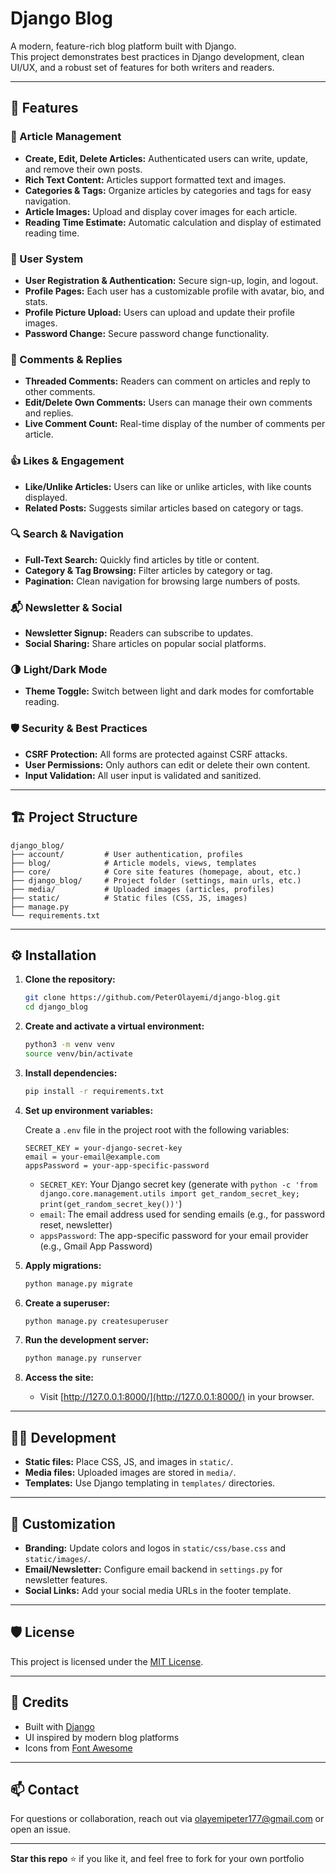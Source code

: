 # Django Blog

A modern, feature-rich blog platform built with Django.  
This project demonstrates best practices in Django development, clean UI/UX, and a robust set of features for both writers and readers.

---

## 🚀 Features

### 📝 Article Management
- **Create, Edit, Delete Articles:** Authenticated users can write, update, and remove their own posts.
- **Rich Text Content:** Articles support formatted text and images.
- **Categories & Tags:** Organize articles by categories and tags for easy navigation.
- **Article Images:** Upload and display cover images for each article.
- **Reading Time Estimate:** Automatic calculation and display of estimated reading time.

### 👥 User System
- **User Registration & Authentication:** Secure sign-up, login, and logout.
- **Profile Pages:** Each user has a customizable profile with avatar, bio, and stats.
- **Profile Picture Upload:** Users can upload and update their profile images.
- **Password Change:** Secure password change functionality.

### 💬 Comments & Replies
- **Threaded Comments:** Readers can comment on articles and reply to other comments.
- **Edit/Delete Own Comments:** Users can manage their own comments and replies.
- **Live Comment Count:** Real-time display of the number of comments per article.

### 👍 Likes & Engagement
- **Like/Unlike Articles:** Users can like or unlike articles, with like counts displayed.
- **Related Posts:** Suggests similar articles based on category or tags.

### 🔍 Search & Navigation
- **Full-Text Search:** Quickly find articles by title or content.
- **Category & Tag Browsing:** Filter articles by category or tag.
- **Pagination:** Clean navigation for browsing large numbers of posts.

### 📬 Newsletter & Social
- **Newsletter Signup:** Readers can subscribe to updates.
- **Social Sharing:** Share articles on popular social platforms.

### 🌗 Light/Dark Mode
- **Theme Toggle:** Switch between light and dark modes for comfortable reading.

### 🛡️ Security & Best Practices
- **CSRF Protection:** All forms are protected against CSRF attacks.
- **User Permissions:** Only authors can edit or delete their own content.
- **Input Validation:** All user input is validated and sanitized.

---

## 🏗️ Project Structure

```
django_blog/
├── account/         # User authentication, profiles
├── blog/            # Article models, views, templates
├── core/            # Core site features (homepage, about, etc.)
├── django_blog/     # Project folder (settings, main urls, etc.)
├── media/           # Uploaded images (articles, profiles)
├── static/          # Static files (CSS, JS, images)
├── manage.py
└── requirements.txt
```

---

## ⚙️ Installation

1. **Clone the repository:**
   ```bash
   git clone https://github.com/PeterOlayemi/django-blog.git
   cd django_blog
   ```

2. **Create and activate a virtual environment:**
   ```bash
   python3 -m venv venv
   source venv/bin/activate
   ```

3. **Install dependencies:**
   ```bash
   pip install -r requirements.txt
   ```

4. **Set up environment variables:**

   Create a `.env` file in the project root with the following variables:
   ```
   SECRET_KEY = your-django-secret-key
   email = your-email@example.com
   appsPassword = your-app-specific-password
   ```

   - `SECRET_KEY`: Your Django secret key (generate with `python -c 'from django.core.management.utils import get_random_secret_key; print(get_random_secret_key())'`)
   - `email`: The email address used for sending emails (e.g., for password reset, newsletter)
   - `appsPassword`: The app-specific password for your email provider (e.g., Gmail App Password)

5. **Apply migrations:**
   ```bash
   python manage.py migrate
   ```

6. **Create a superuser:**
   ```bash
   python manage.py createsuperuser
   ```

7. **Run the development server:**
   ```bash
   python manage.py runserver
   ```

8. **Access the site:**
   - Visit [http://127.0.0.1:8000/](http://127.0.0.1:8000/) in your browser.

---

## 🧑‍💻 Development

- **Static files:** Place CSS, JS, and images in `static/`.
- **Media files:** Uploaded images are stored in `media/`.
- **Templates:** Use Django templating in `templates/` directories.

---

## 📝 Customization

- **Branding:** Update colors and logos in `static/css/base.css` and `static/images/`.
- **Email/Newsletter:** Configure email backend in `settings.py` for newsletter features.
- **Social Links:** Add your social media URLs in the footer template.

---

## 🛡️ License

This project is licensed under the [MIT License](LICENSE).

---

## 🙌 Credits

- Built with [Django](https://www.djangoproject.com/)
- UI inspired by modern blog platforms
- Icons from [Font Awesome](https://fontawesome.com/)

---

## 📫 Contact

For questions or collaboration, reach out via [olayemipeter177@gmail.com](mailto:olayemipeter177@gmail.com) or open an issue.

---

**Star this repo** ⭐ if you like it, and feel free to fork for your own portfolio
